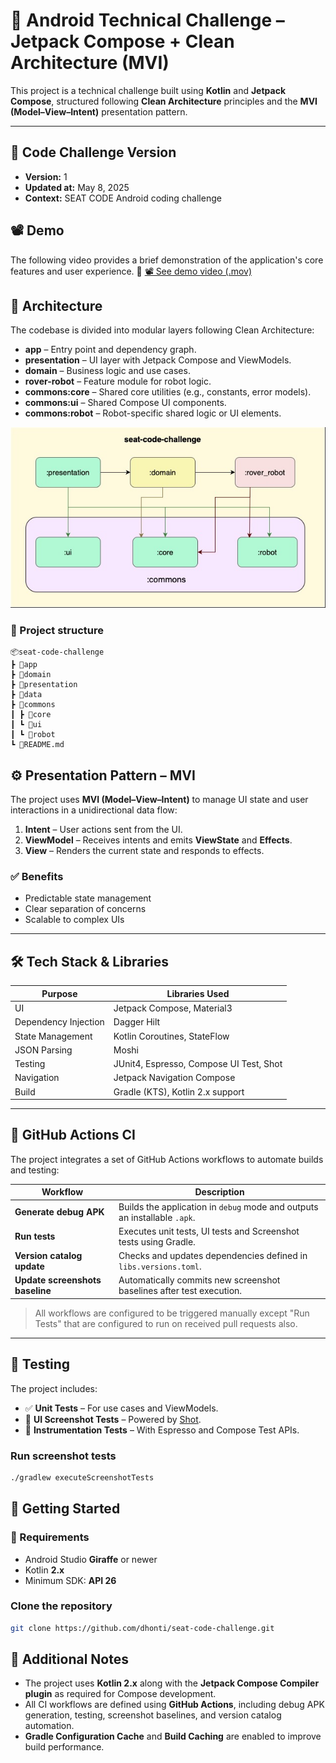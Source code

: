# 📱 Android Technical Challenge – Jetpack Compose + Clean Architecture (MVI)

This project is a technical challenge built using **Kotlin** and **Jetpack Compose**, structured following **Clean Architecture** principles and the **MVI (Model–View–Intent)** presentation pattern.

---

## 📝 Code Challenge Version

- **Version:** 1
- **Updated at:** May 8, 2025
- **Context:** SEAT CODE Android coding challenge

## 📽️ Demo

The following video provides a brief demonstration of the application's core features and user experience.
🔗 [📽️ See demo video (.mov)](assets/sample_video.mov)

## 🧠 Architecture

The codebase is divided into modular layers following Clean Architecture:

- **app** – Entry point and dependency graph.
- **presentation** – UI layer with Jetpack Compose and ViewModels.
- **domain** – Business logic and use cases.
- **rover-robot** – Feature module for robot logic.
- **commons:core** – Shared core utilities (e.g., constants, error models).
- **commons:ui** – Shared Compose UI components.
- **commons:robot** – Robot-specific shared logic or UI elements.

![Module Dependencies](assets/project-architecture.jpg)

### 📁 Project structure

```text
📦seat-code-challenge
┣ 📂app
┣ 📂domain
┣ 📂presentation
┣ 📂data
┣ 📂commons
┃ ┣ 📂core
┃ ┗ 📂ui
┃ ┗ 📂robot
┗ 📜README.md
```

## ⚙️ Presentation Pattern – MVI

The project uses **MVI (Model–View–Intent)** to manage UI state and user interactions in a unidirectional data flow:

1. **Intent** – User actions sent from the UI.
2. **ViewModel** – Receives intents and emits **ViewState** and **Effects**.
3. **View** – Renders the current state and responds to effects.

### ✅ Benefits

- Predictable state management
- Clear separation of concerns
- Scalable to complex UIs

---

## 🛠️ Tech Stack & Libraries

| Purpose              | Libraries Used                                      |
|----------------------|-----------------------------------------------------|
| UI                   | Jetpack Compose, Material3                          |
| Dependency Injection | Dagger Hilt                                         |
| State Management     | Kotlin Coroutines, StateFlow                        |
| JSON Parsing         | Moshi                                               |
| Testing              | JUnit4, Espresso, Compose UI Test, Shot             |
| Navigation           | Jetpack Navigation Compose                          |
| Build                | Gradle (KTS), Kotlin 2.x support                    |

---

## 🔄 GitHub Actions CI

The project integrates a set of GitHub Actions workflows to automate builds and testing:

| Workflow                     | Description                                                               |
|------------------------------|---------------------------------------------------------------------------|
| **Generate debug APK**       | Builds the application in `debug` mode and outputs an installable `.apk`. |
| **Run tests**                | Executes unit tests, UI tests and Screenshot tests using Gradle.          |
| **Version catalog update**   | Checks and updates dependencies defined in `libs.versions.toml`.          |
| **Update screenshots baseline** | Automatically commits new screenshot baselines after test execution.      |

> All workflows are configured to be triggered manually except "Run Tests" that are configured to run on received pull requests also.

---

## 🧪 Testing

The project includes:

- ✅ **Unit Tests** – For use cases and ViewModels.
- 📸 **UI Screenshot Tests** – Powered by [Shot](https://github.com/pedrovgs/Shot).
- 🧪 **Instrumentation Tests** – With Espresso and Compose Test APIs.

### Run screenshot tests

```bash
./gradlew executeScreenshotTests
```

## 🚀 Getting Started

### 🧾 Requirements

- Android Studio **Giraffe** or newer
- Kotlin **2.x**
- Minimum SDK: **API 26**

### Clone the repository

```bash
git clone https://github.com/dhonti/seat-code-challenge.git
```

## 📄 Additional Notes

- The project uses **Kotlin 2.x** along with the **Jetpack Compose Compiler plugin** as required for Compose development.
- All CI workflows are defined using **GitHub Actions**, including debug APK generation, testing, screenshot baselines, and version catalog automation.
- **Gradle Configuration Cache** and **Build Caching** are enabled to improve build performance.

